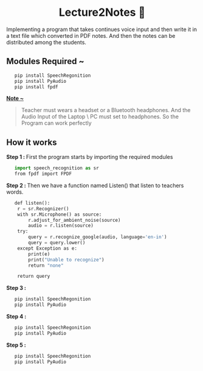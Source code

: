 <h1 align="center"> Lecture2Notes 📑</h1>

<p> Implementing a program that takes continues voice input and then write it in a text file which converted in
PDF notes. And then the notes can be distributed among the students.</p>

<h2> Modules Required ~ </h2>


  ```sh
     pip install SpeechRegonition
     pip install PyAudio
     pip install fpdf
 ```

<p><b><a href="#">Note ~ </a></b>

> Teacher must wears a headset or a Bluetooth headphones. And the Audio Input of the Laptop \ PC must set to headphones. So the Program can work perfectly</p>

<h2> How it works </h2>

<p><b>Step 1 : </b> First the program starts by importing the required modules</p>

  ```py
     import speech_recognition as sr
     from fpdf import FPDF
 ```


<p><b>Step 2 : </b>Then we have a function named Listen() that listen to teachers words. </p>

  ```py
     def listen(): 
     r = sr.Recognizer() 
     with sr.Microphone() as source: 
         r.adjust_for_ambient_noise(source) 
         audio = r.listen(source) 
     try: 
         query = r.recognize_google(audio, language='en-in') 
         query = query.lower() 
     except Exception as e: 
         print(e) 
         print("Unable to recognize") 
         return "none" 
  
     return query
 ```


<p><b>Step 3 : </b> </p>

  ```py
     pip install SpeechRegonition
     pip install PyAudio
 ```



<p><b>Step 4 : </b> </p>

  ```py
     pip install SpeechRegonition
     pip install PyAudio
 ```


<p><b>Step 5 : </b> </p>

  ```py
     pip install SpeechRegonition
     pip install PyAudio
 ```


